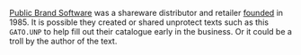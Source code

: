 [Public Brand Software](https://www.computerhistory.org/collections/catalog/102790329) was a shareware distributor and retailer [founded](https://asp-software.org/history/the-history-of-shareware-psl/) in 1985. It is possible they created or shared unprotect texts such as this `GATO.UNP` to help fill out their catalogue early in the business. Or it could be a troll by the author of the text.